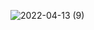 ![2022-04-13 (9)](https://user-images.githubusercontent.com/72658749/163088077-d84ad02e-1961-4c11-b170-8b359c50abac.png)
